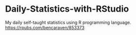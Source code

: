 # Daily-Statistics-with-RStudio
My daily self-taught statistics using R programming language. 
https://rpubs.com/bencaraven/853373
